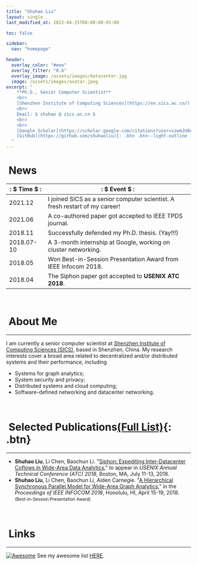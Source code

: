 ```yaml
---
title: "Shuhao Liu"
layout: single
last_modified_at: 2022-04-25T08:00:00-05:00

toc: false

sidebar:
  nav: "homepage"

header:
  overlay_color: "#eee"
  overlay_filter: "0.6"
  overlay_image: /assets/images/datacenter.jpg
  image: /assets/images/avatar.jpeg
excerpt: "
    **Ph.D., Senior Computer Scientist**
    <br>
    [Shenzhen Institute of Computing Sciences](https://en.sics.ac.cn/)
    <br>
    Email: $ shuhao @ sics.ac.cn $
    <br>
    <br>
    [Google Scholar](https://scholar.google.com/citations?user=vzwmJU8AAAAJ&hl=en&oi=ao){: .btn .btn--light-outline .btn--small}
    [GitHub](https://github.com/shuhaoliu){: .btn .btn--light-outline .btn--small}
  "
---
```


# <i class="fa fa-newspaper fa-fw"></i>&nbsp;News

|: $ Time $ :|: $ Event $ :|
|-------|-------|
|2021.12| I joined SICS as a senior computer scientist. A fresh restart of my career!|
|2021.06| A co-authored paper got accepted to IEEE TPDS journal.|
|2018.11| Successfully defended my Ph.D. thesis. (Yay!!!)|
|2018.07-10| A 3-month internship at Google, working on cluster networking.|
|2018.05| Won Best-in-Session Presentation Award from IEEE Infocom 2018.|
|2018.04| The Siphon paper got accepted to **USENIX ATC 2018**.|

<br>

# <i class="fa fa-microchip fa-fw"></i>&nbsp;About Me
------------------

I am currently a senior computer scientist at
[Shenzhen Institute of Computing Sciences (SICS)](https://en.sics.ac.cn/),
based in Shenzhen, China.
My research interests cover a broad area related to
decentralized and/or distributed systems and their performance, including

* Systems for graph analytics;
* System security and privacy;
* Distributed systems and cloud computing;
* Software-defined networking and datacenter networking.

<br>

# <i class="fa fa-book fa-fw"></i>&nbsp;Selected Publications[(Full List)](/publications){: .btn}
------------------

+ **Shuhao Liu**, Li Chen, Baochun Li. "[Siphon: Expediting Inter-Datacenter Coflows in Wide-Area Data Analytics](/assets/papers/shuhao-atc18-siphon.pdf)," to appear in *USENIX Annual Technical Conference (ATC) 2018*, Boston, MA, July 11-13, 2018.
+ **Shuhao Liu**, Li Chen, Baochun Li, Aiden Carnegie. "[A Hierarchical Synchronous Parallel Model for Wide-Area Graph Analytics](/assets/papers/shuhao-infocom18.pdf)," in the *Proceedings of IEEE INFOCOM 2018*, Honolulu, HI, April 15-19, 2018. <small>(Best-in-Session Presentation Award)</small>

<br>

# <i class="fa fa-tasks fa-fw"></i>&nbsp;Links
------------------

[![Awesome](https://awesome.re/badge-flat.svg)](https://awesome.re) See my awesome list [HERE](/links).
